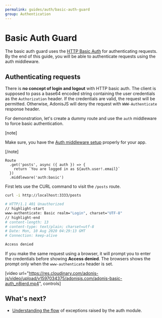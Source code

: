 ```yaml
---
permalink: guides/auth/basic-auth-guard
group: Authentication
---
```


# Basic Auth Guard

The basic auth guard uses the [HTTP Basic Auth](https://developer.mozilla.org/en-US/docs/Web/HTTP/Authentication#Basic_authentication_scheme) for authenticating requests. By the end of this guide, you will be able to authenticate requests using the auth middleware.

## Authenticating requests
There is **no concept of login and logout** with HTTP basic auth. The client is supposed to pass a base64 encoded string containing the user credentials as the `Authorization` header. If the credentials are valid, the request will be permitted. Otherwise, AdonisJS will deny the request with `WWW-Authenticate` response header.

For demonstration, let's create a dummy route and use the `auth` middleware to force basic authentication.

[note]

Make sure, you have the [Auth middleware setup](/guides/auth/middleware#auth-middleware) properly for your app.

[/note]

```ts{}{start/routes.ts}
Route
  .get('posts', async ({ auth }) => {
    return `You are logged in as ${auth.user!.email}`
  })
  .middleware('auth:basic')
```

First lets use the CURL command to visit the `/posts` route.

```sh
curl -i http://localhost:3333/posts

# HTTP/1.1 401 Unauthorized
// highlight-start
www-authenticate: Basic realm="Login", charset="UTF-8"
// highlight-end
# content-length: 13
# content-type: text/plain; charset=utf-8
# Date: Mon, 10 Aug 2020 04:29:13 GMT
# Connection: keep-alive

Access denied
```

If you make the same request using a browser, it will prompt you to enter the credentials before showing **Access denied**. The browsers shows the prompt only when the `www-authenticate` header is set.

[video url="https://res.cloudinary.com/adonis-js/video/upload/v1597034375/adonisjs.com/adonis-basic-auth_n8ierd.mp4", controls]

## What's next?

- [Understanding the flow](/guides/auth/handling-exceptions) of exceptions raised by the auth module.
